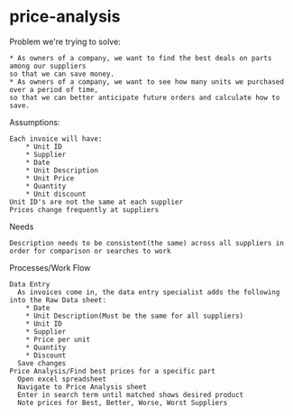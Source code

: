 # price-analysis
Problem we're trying to solve:

    * As owners of a company, we want to find the best deals on parts among our suppliers 
    so that we can save money.
    * As owners of a company, we want to see how many units we purchased over a period of time, 
    so that we can better anticipate future orders and calculate how to save.

Assumptions:

    Each invoice will have:
        * Unit ID
        * Supplier
        * Date
        * Unit Description
        * Unit Price
        * Quantity
        * Unit discount
    Unit ID's are not the same at each supplier
    Prices change frequently at suppliers
    
Needs

    Description needs to be consistent(the same) across all suppliers in order for comparison or searches to work

Processes/Work Flow

    Data Entry
      As invoices come in, the data entry specialist adds the following into the Raw Data sheet:
        * Date
        * Unit Description(Must be the same for all suppliers)
        * Unit ID
        * Supplier
        * Price per unit
        * Quantity
        * Discount
      Save changes
    Price Analysis/Find best prices for a specific part
      Open excel spreadsheet
      Navigate to Price Analysis sheet
      Enter in search term until matched shows desired product
      Note prices for Best, Better, Worse, Worst Suppliers
